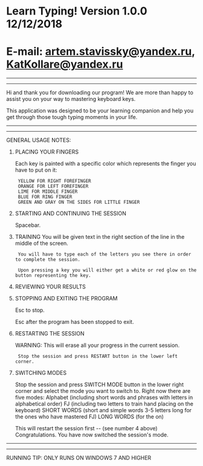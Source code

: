 # Learn Typing! Version 1.0.0 12/12/2018
# E-mail: artem.stavissky@yandex.ru, KatKollare@yandex.ru
______________________________________________________________________
-------------------------------------------------------------------

Hi and thank you for downloading our program! We are more than
happy to assist you on your way to mastering keyboard keys.

This application was designed to be your learning companion and
help you get through those tough typing moments in your life.

_________________________________________________________________________________________________________
-----------------------------------------------------------------------------------------------------

GENERAL USAGE NOTES:

1. PLACING YOUR FINGERS

	Each key is painted with a specific color which represents the finger you have to put on it:

		YELLOW FOR RIGHT FOREFINGER
		ORANGE FOR LEFT FOREFINGER
		LIME FOR MIDDLE FINGER
		BLUE FOR RING FINGER
		GREEN AND GRAY ON THE SIDES FOR LITTLE FINGER

2. STARTING AND CONTINUING THE SESSION

	Spacebar.

3. TRAINING
	You will be given text in the right section of the line in the middle of the screen.

		You will have to type each of the letters you see there in order to complete the session.
		
		Upon pressing a key you will either get a white or red glow on the button representing the key.

4. REVIEWING YOUR RESULTS

		

5. STOPPING AND EXITING THE PROGRAM

	Esc to stop.

	Esc after the program has been stopped to exit.

6. RESTARTING THE SESSION
	
	WARNING:
	This will erase all your progress in the current session.

		Stop the session and press RESTART button in the lower left corner.

7. SWITCHING MODES
	
	Stop the session and press SWITCH MODE button in the lower right corner
		and select the mode you want to switch to.
    Right now there are five modes:
      Alphabet (including short words and phrases with letters in alphabetical order)
      FJ (including two letters to train hand placing on the keyboard)
      SHORT WORDS (short and simple words 3-5 letters long for the ones who have mastered FJ)
      LONG WORDS (for the on)

	This will restart the session first -- (see number 4 above)
		Congratulations. You have now switched the session's mode.
  
_____________________________________________________________________________________
----------------------------------------------------------------------------------
RUNNING TIP:
  ONLY RUNS ON WINDOWS 7 AND HIGHER
